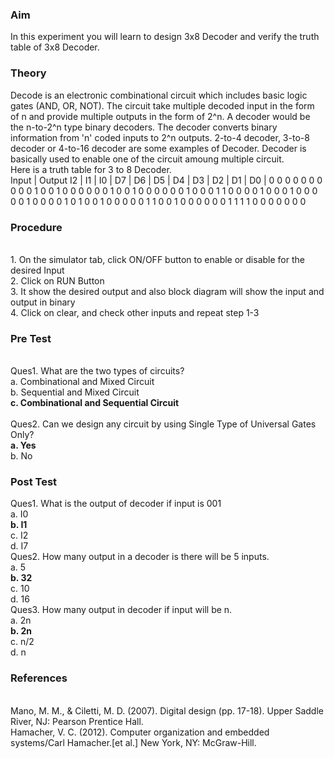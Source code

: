 ### Aim
In this experiment you will learn to design 3x8 Decoder and verify the truth table of 3x8 Decoder.<br>
### Theory
Decode is an electronic combinational circuit which includes basic logic gates (AND, OR, NOT). The circuit take multiple decoded input in the form of n and provide multiple outputs in the form of 2^n. A decoder would be the n-to-2^n type binary decoders. The decoder converts binary information from 'n' coded inputs to 2^n outputs. 2-to-4 decoder, 3-to-8 decoder or 4-to-16 decoder are some examples of Decoder. Decoder is basically used to enable one of the circuit amoung multiple circuit.<br>
Here is a truth table for 3 to 8 Decoder.<br>
Input |	Output
I2	| I1 | I0 |	D7 |	D6 |	D5 |	D4 |	D3 |	D2 |	D1 |	D0 |
0	0	0	0	0	0	0	0	0	0	1
0	0	1	0	0	0	0	0	0	1	0
0	1	0	0	0	0	0	0	1	0	0
0	1	1	0	0	0	0	1	0	0	0
1	0	0	0	0	0	1	0	0	0	0
1	0	1	0	0	1	0	0	0	0	0
1	1	0	0	1	0	0	0	0	0	0
1	1	1	1	0	0	0	0	0	0	0



### Procedure
<br>
1.	On the simulator tab, click ON/OFF button to enable or disable for the desired Input
<br>2.	Click on RUN Button
<br>3.	It show the desired output and also block diagram will show the input and output in binary
<br>4.	Click on clear, and check other inputs and repeat step 1-3

### Pre Test
<br>Ques1. What are the two types of circuits?
<br>a.	Combinational and Mixed Circuit
<br>b.	Sequential and Mixed Circuit
<br><b>c.	Combinational and Sequential Circuit</b>
<br><br>Ques2. Can we design any circuit by using Single Type of Universal Gates Only?
<br><b>a.	Yes</b>	
<br>b.	No

### Post Test<br>
Ques1. What is the output of decoder if input is 001
<br>a.	I0
<br><b>b.	I1</b>
<br>c.	I2
<br>d.	I7
<br>Ques2. How many output in a decoder is there will be 5 inputs.
<br>a.	5
<br><b>b.	32</b><br>
c.	10
<br>d.	16
<br>Ques3. How many output in decoder if input will be n.
<br>a.	2n
<br><b>b.	2n</b>
<br>c.	n/2
<br>d.	n

### References
<br>
Mano, M. M., & Ciletti, M. D. (2007). Digital design (pp. 17-18). Upper Saddle River, NJ: Pearson Prentice Hall.
<br>Hamacher, V. C. (2012). Computer organization and embedded systems/Carl Hamacher.[et al.] New York, NY: McGraw-Hill.
